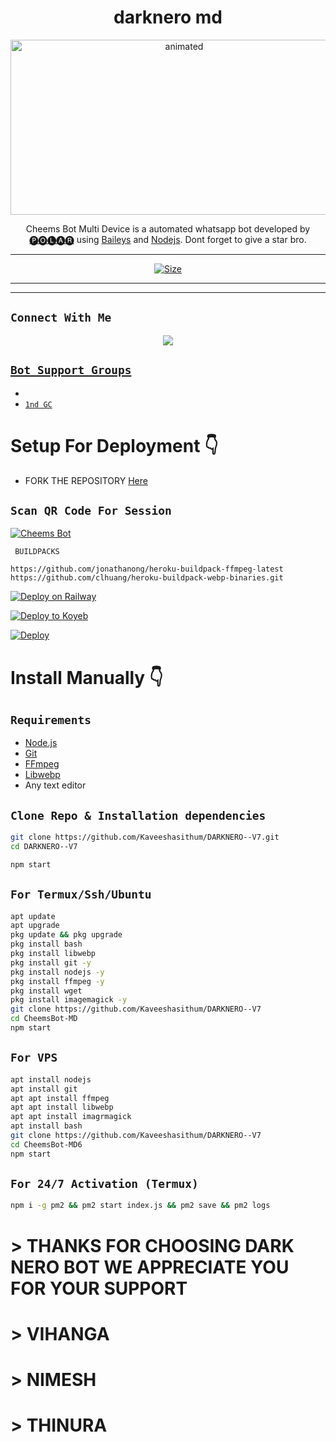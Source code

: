 

<h1 align="center">darknero md<br></h1>
<p align="center">
<img src="https://i.pinimg.com/736x/4e/1d/fc/4e1dfc2442f2faf18425330da5b176aa.jpg" alt="animated" width="540" height="280" />
</p>

<p align="center">
Cheems Bot Multi Device is a automated whatsapp bot developed by <a href="https://github.com/Sa-vage" target="_blank">🅟︎🅞︎🅛︎🅐︎🅡︎</a> using <a href="https://github.com/adiwajshing/Baileys" target="_blank">Baileys</a> and <a href="https://github.com/nodejs" target="_blank">Nodejs</a>. Dont forget to give a star bro.
</p>



---

<p align="center">
<a href="#"><img title="Size" src="https://img.shields.io/badge/Tutorial-Video-green"></a>
</p>

------


-------

## ```Connect With Me```
<p align="center">
<a href="https://wa.me/+254112976931"><img src="https://img.shields.io/badge/Contact darktem-25D366?style=for-the-badge&logo=whatsapp&logoColor=white" />


## ```Bot Support Groups```

- 
- [`1nd GC`](https://chat.whatsapp.com/K9zAOUfEmGVF8XwXVK46Jz)


# Setup For Deployment 👇

- FORK THE REPOSITORY [Here](https://github.com/Sa-vage/darkneromd/fork)

## `Scan QR Code For Session`
[![Cheems Bot](https://repl.it/badge/github/quiec/whatsasena)](https://replit.com/@nimaofficial/DARK-NERO-QR?v=1)

 ` BUILDPACKS`

```
https://github.com/jonathanong/heroku-buildpack-ffmpeg-latest
https://github.com/clhuang/heroku-buildpack-webp-binaries.git
```

[![Deploy on Railway](https://railway.app/button.svg)](https://railway.app/new/template?template=https://github.com/Kaveeshasithum/DARKNERO--V7)

[![Deploy to Koyeb](https://www.koyeb.com/static/images/deploy/button.svg)](https://app.koyeb.com/deploy?type=git&repository=&branch=name&name=servicename)

[![Deploy](https://www.herokucdn.com/deploy/button.svg)](https://heroku.com/deploy?template=https://github.com/Kaveeshasithum/DARKNERO--V7/)

# Install Manually 👇
## `Requirements`
* [Node.js](https://nodejs.org/en/)
* [Git](https://git-scm.com/downloads)
* [FFmpeg](https://github.com/BtbN/FFmpeg-Builds/releases/download/autobuild-2020-12-08-13-03/ffmpeg-n4.3.1-26-gca55240b8c-win64-gpl-4.3.zip)
* [Libwebp](https://developers.google.com/speed/webp/download)
* Any text editor
## `Clone Repo & Installation dependencies`
```bash
git clone https://github.com/Kaveeshasithum/DARKNERO--V7.git
cd DARKNERO--V7

npm start
```
## `For Termux/Ssh/Ubuntu`
```bash
apt update
apt upgrade
pkg update && pkg upgrade
pkg install bash
pkg install libwebp
pkg install git -y
pkg install nodejs -y 
pkg install ffmpeg -y 
pkg install wget
pkg install imagemagick -y
git clone https://github.com/Kaveeshasithum/DARKNERO--V7
cd CheemsBot-MD
npm start
```
## `For VPS`
```bash
apt install nodejs 
apt install git 
apt apt install ffmpeg 
apt apt install libwebp 
apt apt install imagrmagick
apt install bash
git clone https://github.com/Kaveeshasithum/DARKNERO--V7
cd CheemsBot-MD6
npm start
```
## `For 24/7 Activation (Termux)`
```bash
npm i -g pm2 && pm2 start index.js && pm2 save && pm2 logs
```






# > THANKS FOR CHOOSING DARK NERO BOT WE APPRECIATE YOU FOR YOUR SUPPORT
 
# > VIHANGA
# > NIMESH
# > THINURA
